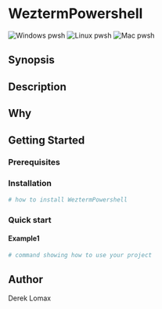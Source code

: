 # WeztermPowershell

![Windows pwsh](https://github.com/derekthecool/WeztermPowershell/actions/workflows/wf_Windows_Core.yml/badge.svg)
![Linux pwsh](https://github.com/derekthecool/WeztermPowershell/actions/workflows/wf_Linux.yml/badge.svg)
![Mac pwsh](https://github.com/derekthecool/WeztermPowershell/actions/workflows/wf_MacOS.yml/badge.svg)

## Synopsis

<!-- Enter a synopsis -->

## Description

<!-- Enter a description -->

## Why

<!-- Short reason you created the project -->

## Getting Started

### Prerequisites

<!-- list any prerequisites -->

### Installation

```powershell
# how to install WeztermPowershell

```

### Quick start

#### Example1

```powershell
# command showing how to use your project

```

## Author

Derek Lomax
